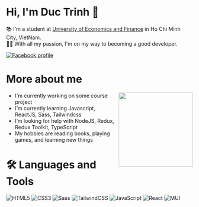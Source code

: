 <h1> Hi, I'm Duc Trinh 👋 </h1>

📚 I'm a student at <a href="www.uef.edu.vn/en">University of Economics and Finance</a> in Ho Chi Minh City, VietNam.<br>
🏃‍♂️ With all my passion, I'm on my way to becoming a good developer.

[![Facebook profile](https://img.shields.io/badge/Facebook-1877F2?style=flat-square&labelColor=white&logo=facebook&)](https://www.facebook.com/d.trinh2012/)

<h1> More about me </h1>

<img src="https://media.giphy.com/media/qgQUggAC3Pfv687qPC/giphy.gif" align="right" width="200" />

-   I'm currently working on some course project
-   I’m currently learning Javascript, ReactJS, Sass, Tailwindcss
-   I’m looking for help with NodeJS, Redux, Redux Toolkit, TypeScript
-   My hobbies are reading books, playing games, and learning new things

<h1>🛠️ Languages and Tools</h1>

![HTML5](https://img.shields.io/badge/html5-e07035.svg?style=for-the-badge&logo=html5&logoColor=white)
![CSS3](https://img.shields.io/badge/css3-2965f1.svg?style=for-the-badge&logo=css3&logoColor=white)
![Sass](https://img.shields.io/badge/sass-cf649a.svg?style=for-the-badge&logo=sass&logoColor=white)
![TailwindCSS](https://img.shields.io/badge/tailwindcss-06B6D4.svg?style=for-the-badge&logo=tailwindcss&logoColor=white)
![JavaScript](https://img.shields.io/badge/javascript-323330.svg?style=for-the-badge&logo=javascript&logoColor=f0db4f)
![React](https://img.shields.io/badge/react-20232a.svg?style=for-the-badge&logo=react&logoColor=5fd9fb)
![MUI](https://img.shields.io/badge/MaterialUI-007FFF.svg?style=for-the-badge&logo=mui&logoColor=white)
